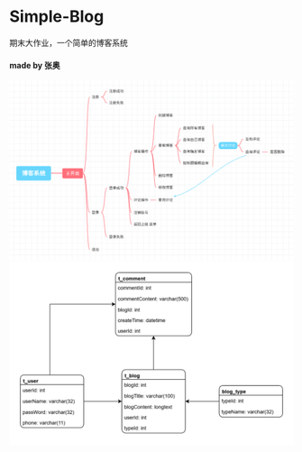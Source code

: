 # Simple-Blog
期末大作业，一个简单的博客系统
#### made by 张奥
![功能组成](resource/功能组成.png)
![数据库设计](resource/数据库设计.png)
